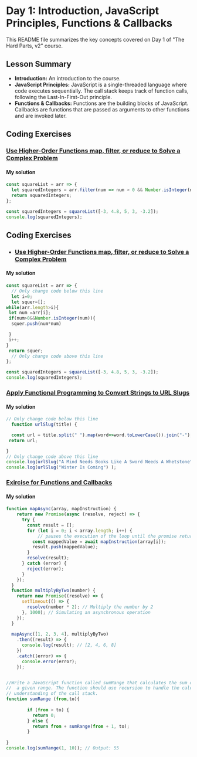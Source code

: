 # Day 1: Introduction, JavaScript Principles, Functions & Callbacks

This README file summarizes the key concepts covered on Day 1 of "The Hard Parts, v2" course.

## Lesson Summary

- **Introduction:** An introduction to the course.
- **JavaScript Principles:** JavaScript is a single-threaded language where code executes sequentially. The call stack keeps track of function calls, following the Last-In-First-Out principle.
- **Functions & Callbacks:** Functions are the building blocks of JavaScript. Callbacks are functions that are passed as arguments to other functions and are invoked later.

## Coding Exercises

### [Use Higher-Order Functions map, filter, or reduce to Solve a Complex Problem](https://www.freecodecamp.org/learn/javascript-algorithms-and-data-structures/functional-programming/use-higher-order-functions-map-filter-or-reduce-to-solve-a-complex-problem)

#### My solution

```javascript
const squareList = arr => {
  let squaredIntegers = arr.filter(num => num > 0 && Number.isInteger(num)).map(num => num * num);
  return squaredIntegers;
};

const squaredIntegers = squareList([-3, 4.8, 5, 3, -3.2]);
console.log(squaredIntegers);
```
  ## Coding Exercises
  - ### [Use Higher-Order Functions map, filter, or reduce to Solve a Complex Problem](https://www.freecodecamp.org/learn/javascript-algorithms-and-data-structures/functional-programming/use-higher-order-functions-map-filter-or-reduce-to-solve-a-complex-problem)
#### My solution
```javascript
const squareList = arr => {
  // Only change code below this line
  let i=0;
  let squer=[];
while(arr.length>i){
 let num =arr[i];
 if(num>0&&Number.isInteger(num)){
  squer.push(num*num)

 }
 i++;
}
 return squer;
  // Only change code above this line
};

const squaredIntegers = squareList([-3, 4.8, 5, 3, -3.2]);
console.log(squaredIntegers);
```
### [Apply Functional Programming to Convert Strings to URL Slugs](https://www.freecodecamp.org/learn/javascript-algorithms-and-data-structures/functional-programming/apply-functional-programming-to-convert-strings-to-url-slugs)
 #### My solution
  ```javascript
  // Only change code below this line
    function urlSlug(title) {

    const url = title.split(" ").map(word=>word.toLowerCase()).join("-");
   return url;

}
// Only change code above this line
console.log(urlSlug("A Mind Needs Books Like A Sword Needs A Whetstone"));
console.log(urlSlug("Winter Is Coming") );
```

### [Exircise for Functions and Callbacks](https://github.com/orjwan-alrajaby/gsg-expressjs-backend-training-2023/blob/main/learning-sprint-1/week2-day1-tasks/tasks.md)
#### My solution 
```javascript
function mapAsync(array, mapInstruction) {
    return new Promise(async (resolve, reject) => {
      try {
        const result = [];
        for (let i = 0; i < array.length; i++) {
            // pauses the execution of the loop until the promise returned by mapInstruction is resolved
          const mappedValue = await mapInstruction(array[i]);
          result.push(mappedValue);
        }
        resolve(result);
      } catch (error) {
        reject(error);
      }
    });
  }
  function multiplyByTwo(number) {
    return new Promise((resolve) => {
      setTimeout(() => {
        resolve(number * 2); // Multiply the number by 2
      }, 1000); // Simulating an asynchronous operation
    });
  }
  
  mapAsync([1, 2, 3, 4], multiplyByTwo)
    .then((result) => {
      console.log(result); // [2, 4, 6, 8]
    })
    .catch((error) => {
      console.error(error);
    });


//Write a JavaScript function called sumRange that calculates the sum of all integers in
//  a given range. The function should use recursion to handle the calculation and demonstrate 
// understanding of the call stack.
function sumRange (from,to){
    
        if (from > to) {
          return 0; 
        } else {
          return from + sumRange(from + 1, to); 
        }
  
}
console.log(sumRange(1, 10)); // Output: 55

```


